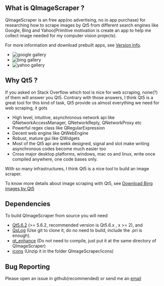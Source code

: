 What is QImageScraper ?
------------

QImageScraper is an free app(no advertising, no in app purchase) for researching how to scrape images 
by Qt5 from different search engines like Google, Bing and Yahoo(Primitive motivation is create an app 
to help me collect image needed for my computer vision projects).

For more information and download prebuilt apps, see [Version Info](https://github.com/stereomatchingkiss/QImageScraper/blob/master/VERSION_INFO.md).

- ![google gallery](
https://s15.postimg.org/5sqfv402j/gallery_0.jpg
)
- ![bing gallery](
https://s15.postimg.org/6jj60w2fv/gallery_1.jpg
)
- ![yahoo gallery](
https://s15.postimg.org/5vabhy3q3/gallery_2.jpg
)

Why Qt5 ?
------------

If you asked on Stack Overflow which tool is nice for web scraping, none(?) of them will answer you Qt5.
Contrary with those answers, I think Qt5 is a great tool for this kind of task, Qt5 provide us 
almost everything we need for web scraping, it gots

- High level, intuitive, asynchronous network api like QNetworkAccessManager, QNetworkReply,
QNetworkProxy etc
- Powerful regex class like QRegularExpression
- Decent web engine like QtWebEngine
- Robust, mature gui like QWidgets
- Most of the Qt5 api are wekk designed, signal and slot make writing asynchronous codes become much easier too
- Cross major desktop platforms, windows, mac os and linux, write once compiled anywhere,
one code bases only.

With so many infrastructures, I think Qt5 is a nice tool to build an image scraper.

To know more details about image scraping with Qt5, see
[Download Bing images by Qt5](http://qtandopencv.blogspot.my/2017/05/scrape-bing-images-by-qwebengine.html) 

Dependencies
------------

To build QImageScraper from source you will need
- [Qt5.6.2](https://www.qt.io/download-open-source/) (>= 5.6.2, recommended version is Qt5.6.x , x >= 2), and
- [QsLog](https://bitbucket.org/codeimproved/qslog) (Use git to clone it, do no need to build, include the .pri is enough).
- [qt_enhance](https://github.com/stereomatchingkiss/qt_enhance) (Do not need to compile, just put it at the same directory of QImageScraper)
- [icons](https://www.dropbox.com/s/lrtu3abv90d4j3f/icons.7z?dl=0) (Unzip it in the folder QImageScraper/icons)

Bug Reporting
-------------

Please open an issue in github(recommended) or send me an [email](thamngapwei@gmail.com)

